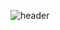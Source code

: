 ![header](https://capsule-render.vercel.app/api?type=transparent&color=auto&height=200&section=header&text=capsule%20render&fontSize=90&fontColor=396992)
